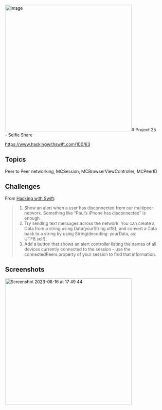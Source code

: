 <img width="416" alt="image" src="https://github.com/juliobraganca/100-days-of-swift/assets/127988357/f17ea1b9-d876-483e-bbd7-fb2dedae1f43"># Project 25 - Selfie Share

https://www.hackingwithswift.com/100/83

## Topics

Peer to Peer networking, MCSession, MCBrowserViewController, MCPeerID

## Challenges

From [Hacking with Swift](https://www.hackingwithswift.com/read/25/5/wrap-up):
>1. Show an alert when a user has disconnected from our multipeer network. Something like “Paul’s iPhone has disconnected” is enough.
>2. Try sending text messages across the network. You can create a Data from a string using Data(yourString.utf8), and convert a Data back to a string by using String(decoding: yourData, as: UTF8.self).
>3. Add a button that shows an alert controller listing the names of all devices currently connected to the session – use the connectedPeers property of your session to find that information.

## Screenshots
<img width="416" alt="Screenshot 2023-08-16 at 17 49 44" src="https://github.com/juliobraganca/100-days-of-swift/assets/127988357/c0cfb559-399a-4505-abb2-a82dd98952a0">
